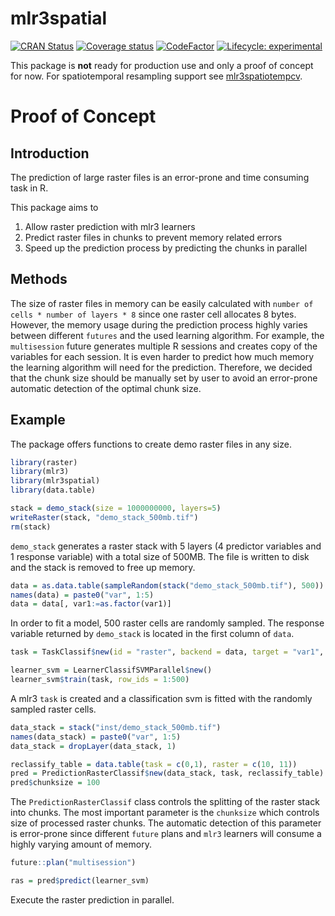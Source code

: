 # mlr3spatial

<!-- badges: start -->
[![CRAN Status](https://www.r-pkg.org/badges/version-ago/mlr3spatial)](https://cran.r-project.org/package=mlr3spatial)
[![Coverage status](https://codecov.io/gh/mlr-org/mlr3spatial/branch/main/graph/badge.svg)](https://codecov.io/github/mlr-org/mlr3spatial?branch=main)
[![CodeFactor](https://www.codefactor.io/repository/github/mlr-org/mlr3spatial/badge)](https://www.codefactor.io/repository/github/mlr-org/mlr3spatial)
[![Lifecycle: experimental](https://img.shields.io/badge/lifecycle-experimental-orange.svg)](https://lifecycle.r-lib.org/articles/stages.html#experimental)
<!-- badges: end -->

This package is **not** ready for production use and only a proof of concept for now.
For spatiotemporal resampling support see [mlr3spatiotempcv](https://github.com/mlr-org/mlr3spatiotempcv).

# Proof of Concept
## Introduction

The prediction of large raster files is an error-prone and time consuming task in R.

This package aims to

1. Allow raster prediction with mlr3 learners
1. Predict raster files in chunks to prevent memory related errors
1. Speed up the prediction process by predicting the chunks in parallel

## Methods

The size of raster files in memory can be easily calculated with `number of cells * number of layers * 8` since one raster cell allocates 8 bytes.
However, the memory usage during the prediction process highly varies between different `futures` and the used learning algorithm.
For example, the `multisession` future generates multiple R sessions and creates copy of the variables for each session.
It is even harder to predict how much memory the learning algorithm will need for the prediction.
Therefore, we decided that the chunk size should be manually set by user to avoid an error-prone automatic detection of the optimal chunk size.

## Example

The package offers functions to create demo raster files in any size.

``` r
library(raster)
library(mlr3)
library(mlr3spatial)
library(data.table)

stack = demo_stack(size = 1000000000, layers=5)
writeRaster(stack, "demo_stack_500mb.tif")
rm(stack)
```

`demo_stack` generates a raster stack with 5 layers (4 predictor variables and 1 response variable) with a total size of 500MB.
The file is written to disk and the stack is removed to free up memory.

```r
data = as.data.table(sampleRandom(stack("demo_stack_500mb.tif"), 500))
names(data) = paste0("var", 1:5)
data = data[, var1:=as.factor(var1)]
```

In order to fit a model, 500 raster cells are randomly sampled.
The response variable returned by `demo_stack` is located in the first column of `data`.

```r
task = TaskClassif$new(id = "raster", backend = data, target = "var1", positive = "1")

learner_svm = LearnerClassifSVMParallel$new()
learner_svm$train(task, row_ids = 1:500)
```

A mlr3 `task` is created and a classification svm is fitted with the randomly sampled raster cells.

``` r
data_stack = stack("inst/demo_stack_500mb.tif")
names(data_stack) = paste0("var", 1:5)
data_stack = dropLayer(data_stack, 1)

reclassify_table = data.table(task = c(0,1), raster = c(10, 11))
pred = PredictionRasterClassif$new(data_stack, task, reclassify_table)
pred$chunksize = 100
```

The `PredictionRasterClassif` class controls the splitting of the raster stack into chunks.
The most important parameter is the `chunksize` which controls size of processed raster chunks.
The automatic detection of this parameter is error-prone since different `future` plans and `mlr3` learners will consume a highly varying amount of memory.

``` r
future::plan("multisession")

ras = pred$predict(learner_svm)
```

Execute the raster prediction in parallel.
